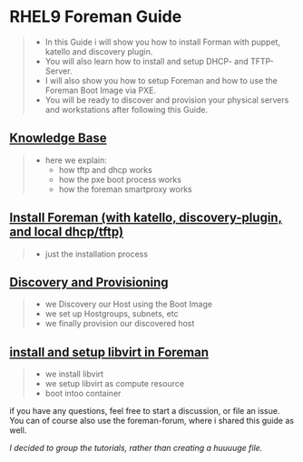 # RHEL9 Foreman Guide
> - In this Guide i will show you how to install Forman with puppet, katello and discovery plugin.
> - You will also learn how to install and setup DHCP- and TFTP-Server.
> - I will also show you how to setup Foreman and how to use the Foreman Boot Image via PXE.
> - You will be ready to discover and provision your physical servers and workstations after following this Guide.



## [Knowledge Base]()
> - here we explain:
>	-  how tftp and dhcp works 
> 	-  how the pxe boot process works
>	-  how the foreman smartproxy works   

## [Install Foreman (with katello, discovery-plugin, and local dhcp/tftp)]()
> - just the installation process

## [Discovery and Provisioning]()
> - we Discovery our Host using the Boot Image
> - we set up Hostgroups, subnets, etc
> - we finally provision our discovered host

## [install and setup libvirt in Foreman]()
> - we install libvirt
> - we setup libvirt as compute resource
> - boot intoo container 

if you have any questions, feel free to start a discussion, or file an issue.
You can of course also use the foreman-forum, where i shared this guide as well.


*I decided to group the tutorials, rather than creating a huuuuge file.*
